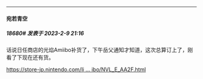 
*****

####  宛若青空  
##### 18680#       发表于 2023-2-9 21:16

话说日任商店的光焰Amiibo补货了，下午岳父通知才知道，这次总算订上了，刚看了下现在还有货。

[https://store-jp.nintendo.com/li ... ibo/NVL_E_AA2F.html](https://store-jp.nintendo.com/list/hardware-accessory/amiibo/NVL_E_AA2F.html)


